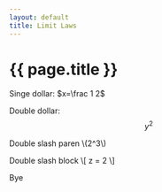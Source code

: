 ```yaml
---
layout: default
title: Limit Laws
---
```


# {{ page.title }}
Singe dollar: $x=\frac 1 2$

Double dollar: $$y^2$$

Double slash paren \\(2^3\\)

Double slash block \\[ z = 2 \\]

Bye